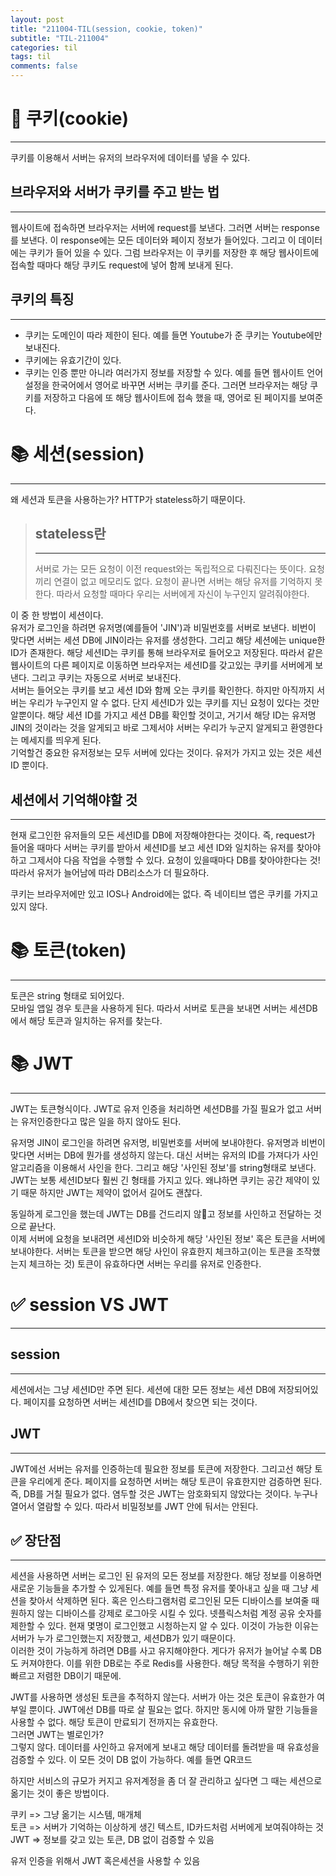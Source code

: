 ```yaml
---
layout: post
title: "211004-TIL(session, cookie, token)"
subtitle: "TIL-211004"
categories: til
tags: til
comments: false
---
```


# 🍪 쿠키(cookie)
---
쿠키를 이용해서 서버는 유저의 브라우저에 데이터를 넣을 수 있다.     
## 브라우저와 서버가 쿠키를 주고 받는 법
---
웹사이트에 접속하면 브라우저는 서버에 request를 보낸다. 그러면 서버는 response를 보낸다. 이 response에는 모든 데이터와 페이지 정보가 들어있다. 그리고 이 데이터에는 쿠키가 들어 있을 수 있다. 그럼 브라우저는 이 쿠키를 저장한 후 해당 웹사이트에 접속할 때마다 해당 쿠키도 request에 넣어 함께 보내게 된다.        

## 쿠키의 특징
---
- 쿠키는 도메인이 따라 제한이 된다. 예를 들면 Youtube가 준 쿠키는 Youtube에만 보내진다. 
- 쿠키에는 유효기간이 있다. 
- 쿠키는 인증 뿐만 아니라 여러가지 정보를 저장할 수 있다. 예를 들면 웹사이트 언어설정을 한국어에서 영어로 바꾸면 서버는 쿠키를 준다. 그러면 브라우저는 해당 쿠키를 저장하고 다음에 또 해당 웹사이트에 접속 했을 때, 영어로 된 페이지를 보여준다.        

# 📚 세션(session)
---
왜 세션과 토큰을 사용하는가? HTTP가 stateless하기 때문이다. 
>## stateless란 
>---
>서버로 가는 모든 요청이 이전 request와는 독립적으로 다뤄진다는 뜻이다. 요청끼리 연결이 없고 메모리도 없다. 요청이 끝나면 서버는 해당 유저를 기억하지 못한다. 따라서 요청할 때마다 우리는 서버에게 자신이 누구인지 알려줘야한다.      

이 중 한 방법이 세션이다.       
유저가 로그인을 하려면 유저명(예를들어 'JIN')과 비밀번호를 서버로 보낸다. 비번이 맞다면 서버는 세션 DB에 JIN이라는 유저를 생성한다. 그리고 해당 세션에는 unique한 ID가 존재한다. 해당 세션ID는 쿠키를 통해 브라우저로 들어오고 저장된다. 따라서 같은 웹사이트의 다른 페이지로 이동하면 브라우저는 세션ID를 갖고있는 쿠키를 서버에게 보낸다. 그리고 쿠키는 자동으로 서버로 보내진다.     
서버는 들어오는 쿠키를 보고 세션 ID와 함께 오는 쿠키를 확인한다. 하지만 아직까지 서버는 우리가 누구인지 알 수 없다. 단지 세션ID가 있는 쿠키를 지닌 요청이 있다는 것만 알뿐이다. 해당 세션 ID를 가지고 세션 DB를 확인할 것이고, 거기서 해당 ID는 유저명 JIN의 것이라는 것을 알게되고 바로 그제서야 서버는 우리가 누군지 알게되고 환영한다는 메세지를 띄우게 된다.        
기억할건 중요한 유저정보는 모두 서버에 있다는 것이다. 유저가 가지고 있는 것은 세션 ID 뿐이다.       

## 세션에서 기억해야할 것
---
현재 로그인한 유저들의 모든 세션ID를 DB에 저장해야한다는 것이다. 즉, request가 들어올 때마다 서버는 쿠키를 받아서 세션ID를 보고 세션 ID와 일치하는 유저를 찾아야하고 그제서야 다음 작업을 수행할 수 있다. 요청이 있을때마다 DB를 찾아야한다는 것!      
따라서 유저가 늘어남에 따라 DB리소스가 더 필요하다. 

쿠키는 브라우저에만 있고 IOS나 Android에는 없다. 즉 네이티브 앱은 쿠키를 가지고 있지 않다.      


# 📚 토큰(token)
---
토큰은 string 형태로 되어있다.      
모바일 앱일 경우 토큰을 사용하게 된다. 따라서 서버로 토큰을 보내면 서버는 세션DB에서 해당 토큰과 일치하는 유저를 찾는다. 

# 📚 JWT
---
JWT는 토큰형식이다. JWT로 유저 인증을 처리하면 세션DB를 가질 필요가 없고 서버는 유저인증한다고 많은 일을 하지 않아도 된다. 

유저명 JIN이 로그인을 하려면 유저명, 비밀번호를 서버에 보내야한다. 유저명과 비번이 맞다면 서버는 DB에 뭔가를 생성하지 않는다. 대신 서버는 유저의 ID를 가져다가 사인 알고리즘을 이용해서 사인을 한다. 그리고 해당 '사인된 정보'를 string형태로 보낸다.       
JWT는 보통 세션ID보다 훨씬 긴 형태를 가지고 있다. 왜냐하면 쿠키는 공간 제약이 있기 때문 하지만 JWT는 제약이 없어서 길어도 괜찮다. 

동일하게 로그인을 했는데 JWT는 DB를 건드리지 않고 정보를 사인하고 전달하는 것으로 끝난다.           
이제 서버에 요청을 보내려면 세션ID와 비슷하게 해당 '사인된 정보' 혹은 토큰을 서버에 보내야한다. 서버는 토큰을 받으면 해당 사인이 유효한지 체크하고(이는 토큰을 조작했는지 체크하는 것) 토큰이 유효하다면 서버는 우리를 유저로 인증한다.          
   
# ✅ session VS JWT
---

## session     
---
세션에서는 그냥 세션ID만 주면 된다. 세션에 대한 모든 정보는 세션 DB에 저장되어있다. 페이지를 요청하면 서버는 세션ID를 DB에서 찾으면 되는 것이다. 

## JWT     
---
JWT에선 서버는 유저를 인증하는데 필요한 정보를 토큰에 저장한다. 그리고선 해당 토큰을 우리에게 준다. 페이지를 요청하면 서버는 해당 토큰이 유효한지만 검증하면 된다. 즉, DB를 거칠 필요가 없다. 염두할 것은 JWT는 암호화되지 않았다는 것이다. 누구나 열어서 열람할 수 있다. 따라서 비밀정보를 JWT 안에 둬서는 안된다. 

## ✅ 장단점
---
세션을 사용하면 서버는 로그인 된 유저의 모든 정보를 저장한다. 해당 정보를 이용하면 새로운 기능들을 추가할 수 있게된다. 예를 들면 특정 유저를 쫓아내고 싶을 때 그냥 세션을 찾아서 삭제하면 된다. 혹은 인스타그램처럼 로그인된 모든 디바이스를 보여줄 때 원하지 않는 디바이스를 강제로 로그아웃 시킬 수 있다. 넷플릭스처럼 계정 공유 숫자를 제한할 수 있다. 현재 몇명이 로그인했고 시청하는지 알 수 있다. 이것이 가능한 이유는 서버가 누가 로그인했는지 저장했고, 세션DB가 있기 때문이다.         
이러한 것이 가능하게 하려면 DB를 사고 유지해야한다. 게다가 유저가 늘어날 수록 DB도 커져야한다. 이를 위한 DB로는 주로 Redis를 사용한다. 해당 목적을 수행하기 위한 빠르고 저렴한 DB이기 때문에.

JWT를 사용하면 생성된 토큰을 추적하지 않는다. 서버가 아는 것은 토큰이 유효한가 여부일 뿐이다. JWT에선 DB를 따로 살 필요는 없다. 하지만 동시에 아까 말한 기능들을 사용할 수 없다. 해당 토큰이 만료되기 전까지는 유효한다.        
그러면 JWT는 별로인가?      
그렇지 않다. 데이터를 사인하고 유저에게 보내고 해당 데이터를 돌려받을 때 유효성을 검증할 수 있다. 이 모든 것이 DB 없이 가능하다. 예를 들면 QR코드

하지만 서비스의 규모가 커지고 유저계정을 좀 더 잘 관리하고 싶다면 그 때는 세션으로 옮기는 것이 좋은 방법이다.

쿠키 => 그냥 옮기는 시스템, 매개체      
토큰 => 서버가 기억하는 이상하게 생긴 텍스트, ID카드처럼 서버에게 보여줘야하는 것       
JWT => 정보를 갖고 있는 토큰, DB 없이 검증할 수 있음        

유저 인증을 위해서 JWT 혹은세션을 사용할 수 있음